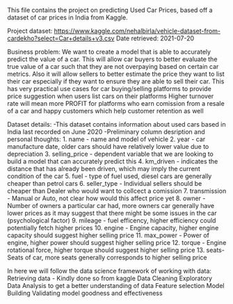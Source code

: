 This file contains the project on predicting Used Car Prices, based off a dataset of car prices in India from Kaggle.

Project dataset: https://www.kaggle.com/nehalbirla/vehicle-dataset-from-cardekho?select=Car+details+v3.csv
Date retrieved: 2021-07-20

Business problem: 
    We want to create a model that is able to accurately predict the value of a car. 
    This will allow car buyers to better evaluate the true value of a car such that they are not overpaying based on certain car metrics.
    Also it will allow sellers to better estimate the price they want to list their car especially if they want to ensure they are able to sell their car.
    This has very practical use cases for car buying/selling platforms to provide price suggestion when users list cars on their platforms
    Higher turnover rate will mean more PROFIT for platforms who earn comission from a resale of a car and happy customers which help customer retention as well
        
Dataset details:
-This dataset contains information about used cars based in India last recorded on June 2020
-Preliminary column desription and personal thoughts:
    1. name - name and model of vehicle
    2. year - car manufacture date, older cars should have relatively lower value due to depreciation
    3. selling_price - dependent variable that we are looking to build a model that can accurately predict this
    4. km_driven - indicates the distance that has already been driven, which may imply the current condition of the car
    5. fuel - type of fuel used, diesel cars are generally cheaper than petrol cars
    6. seller_type - Individual sellers should be cheaper than Dealer who would want to collcect a comission
    7. transmission - Manual or Auto, not clear how would this affect price yet
    8. owner - Number of owners a particular car had, more owners car generally have lower prices as it may suggest that there might be some issues in the car (psychological factor)
    9. mileage - fuel efficency, higher efficiency could potentially fetch higher prices
    10. engine - Engine capacity, higher engine capacity should suggest higher selling price
    11. max_power - Power of engine, higher power should suggest higher selling price
    12. torque - Engine rotational force, higher torque should suggest higher selling price
    13. seats- Seats of car, more seats generally corresponds to higher selling price

In here we will follow the data science framework of working with data:
Retrieving data - Kindly done so from kaggle
Data Cleaning
Exploratory Data Analysis to get a better understanding of data
Feature selection 
Model Building
Validating model goodness and effectiveness
